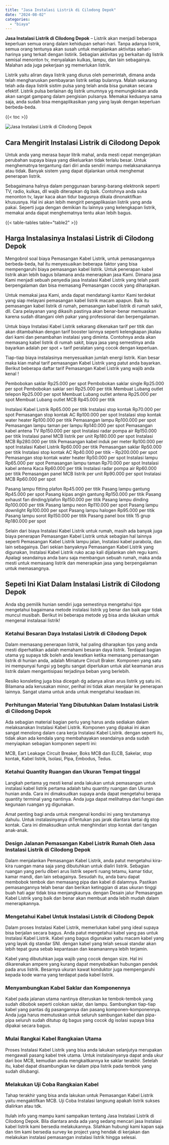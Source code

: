 ```yaml
---
title: "Jasa Instalasi Listrik di Cilodong Depok"
date: "2024-08-02"
categories: 
  - "biaya"
---
```


**Jasa Instalasi Listrik di Cilodong Depok** – Listrik akan menjadi beberapa keperluan semua orang dalam kehidupan sehari-hari. Tanpa adanya listrik, semua orang tentunya akan susah untuk menjalankan aktivitas sehari-harinya yang terkait dengan listirik. Sebagian aktivitas yg berkaitan dg listrik semisal menonton tv, menyalakan kulkas, lampu, dan lain sebagainya. Malahan ada juga pekerjaan yg memerlukan listrik.

Listrik yaitu aliran daya listrik yang diurus oleh pemerintah, dimana anda telah mengharuskan pembayaran listrik setiap bulannya. Malah sekarang telah ada daya listrik sistim pulsa yang telah anda bisa gunakan secara efektif. Listrik pulsa berlainan dg listrik umumnya yg memungkinkan anda akan sangat gampang dalam pengisian pulsanya. Memakai keduanya sama saja, anda sudah bisa mengaplikasikan yang yang layak dengan keperluan berbeda-beda.

{{< toc >}}

![Jasa Instalasi Listrik di Cilodong Depok](/images/instalasi-listrik-murah43.png)

## Cara Mengirit Instalasi Listrik di Cilodong Depok

Untuk anda yang merasa bayar litrik mahal, anda mesti cepat mengerjakan perubahan supaya biaya yang dikeluarkan tidak terlalu besar. Untuk menghematnya tergantung dari diri anda sendiri mampu melaksanakannya atau tidak. Banyak sistem yang dapat dijalankan untuk menghemat penerapan listrik.

Sebagaimana halnya dalam penggunaan barang-barang elektronik seperti TV, radio, kulkas, dll wajib diterapkan dg baik. Contohnya anda suka menonton tv, layar kaca akan tidur bagusnya dikala dinonaktifkan khususnya. Hal ini akan lebih mengirit pengaplikasian listrik yang anda pakai. Seperti juga dengan demikian itu lainnya yang kelengkapan listrik, memakai anda dapat menghematnya tentu akan lebih bagus.

{{< table-tables table="table2" >}}

## Harga Instalasinya Instalasi Listrik di Cilodong Depok

Mengobrol soal biaya Pemasangan Kabel Listrik, untuk pemasangannya berbeda-beda, hal itu menyesuaikan beberapa faktor yang bisa mempengaruhi biaya pemasangan kabel listrik. Untuk penerapan kabel listrik akan lebih bagus bilamana anda menerapkan jasa Kami. Dimana jasa Kami menjadi sebuah penyedia jasa Instalasi Kabel Listrik yang telah pasti berpengalaman dan bisa memasang Pemasangan cocok yang diharapkan.

Untuk memakai jasa Kami, anda dapat mendatangi kantor Kami terdekat yang siap melayani pemasangan kabel listrik macam apapun. Baik itu pemasangan kabel listrik di rumah, pemasangan kabel listrik di rumah sakit, dll. Cara pelayanan yang dikasih pastinya akan benar-benar memuaskan karena sudah ditangani oleh pakar yang professional dan berpengalaman.

Untuk biaya Instalasi Kabel Listrik sekarang dikenakan tarif per titik dan akan ditambahkan dengan tarif booster lainnya seperti kelengkapan jikalau dari kami dan penambahan instalasi yang diminta. Contohnya anda akan memasang kabel listrik di rumah sakit, biaya jasa yang semestinya anda bayarkan adalah per spot + tarif peralatan yang cocok dengan keperluan.

Tiap-tiap biaya instalasinya menyesuaikan jumlah energi listrik. Kian besar maka kian mahal tarif pemasangan Kabel Listrik yang patut anda bayarkan. Berikut beberapa daftar tarif Pemasangan Kabel Listrik yang wajib anda kenal !

Pembobokan saklar Rp25.000 per spot Pembobokan saklar single Rp25.000 per spot Pembobokan saklar seri Rp25.000 per titik Membuat Lubang outlet telepon Rp25.000 per spot Membuat Lubang outlet antena Rp25.000 per spot Membuat Lubang outlet MCB Rp45.000 per titik

Instalasi Kabel Listrik Rp65.000 per titik Instalasi stop kontak Rp70.000 per spot Pemasangan stop kontak AC Rp100.000 per spot Instalasi stop kontak water heater Rp100.000 per titik Pemasangan lampu Rp100.000 per spot Pemasangan lampu taman per lampu Rp140.000 per spot Pemasangan kabel antena TV Rp150.000 per spot Instalasi radar pompa air Rp150.000 per titik Instalasi panel MCB listrik per unit Rp180.000 per spot Instalasi MCB Rp280.000 per titik Pemasangan kabel induk per meter Rp100.000 per spot Instalasi Kabel Listrik Rp60.000 per titik Pemasangan saklar Rp50.000 per titik Instalasi stop kontak AC Rp40.000 per titik – Rp200.000 per spot Pemasangan stop kontak water heater Rp50.000 per spot Instalasi lampu Rp65.000 per spot Pemasangan lampu taman Rp70.000 per spot Instalasi kabel antena Kaca Rp60.000 per titik Instalasi radar pompa air Rp60.000 per titik Pemasangan panel MCB listrik per unit Rp90.000 per spot Instalasi MCB Rp60.000 per spot

Pasang lampu fitting plafon Rp45.000 per titik Pasang lampu gantung Rp45.000 per spot Pasang kipas angin gantung Rp150.000 per titik Pasang exhaust fan dinding/plafon Rp150.000 per titik Pasang lampu dinding Rp100.000 per titik Pasang lampu neon Rp110.000 per spot Pasang lampu downlight Rp100.000 per spot Pasang lampu halogen Rp95.000 per titik Pasang lampu sorot Rp150.000 per titik Pasang panel box titik 15 grup Rp180.000 per spot

Selain dari biaya Instalasi Kabel Listrik untuk rumah, masih ada banyak juga biaya penerapan Pemasangan Kabel Listrik untuk sebagian hal lainnya seperti Pemasangan Kabel Listrik lampu jalan, Instalasi kabel parabola, dan lain sebagainya. Dari sekian banyaknya Pemasangan Kabel Listrik yang digunakan, Instalasi Kabel Listrik ruko acap kali dijalankan oleh regu kami. Apalagi seandainya anda baru saja membangun sebuah rumah, maka anda mesti untuk memasang listrik dan menerapkan jasa yang berpengalaman untuk memasangnya.

## Sepeti Ini Kiat Dalam Instalasi Listrik di Cilodong Depok


Anda sbg pemilik hunian sendiri juga semestinya mengetahui tips mengetahui bagaimana metode instalasi listrik yg benar dan baik agar tidak muncul musibah. Berikut ini beberapa metode yg bisa anda lakukan untuk mengenal instalasai listrik!

### Ketahui Besaran Daya Instalasi Listrik di Cilodong Depok

Dalam memasang penerapan listrik, hal paling diharapkan tips yang anda mesti diperhatikan adalah memahami besaran daya listrik. Terdapat bagian utama yg supaya tdk boleh anda lewatkan ketika memasang pemasangan listrik di hunian anda, adalah Miniature Circuit Braker. Komponen yang satu ini mempunyai fungsi yg begitu sangat diperlukan untuk alat keamanan arus listrik dalam mengantisipasi terjadinya beban yang berlebih.

Resiko konsleting juga bisa dicegah dg adanya aliran arus listrik yg satu ini. Bilamana ada kerusakan minor, perihal ini tidak akan menjalar ke penerapan lainnya. Sangat utama untuk anda untuk mengetahui keadaan ini.

### Perhitungan Material Yang Dibutuhkan Dalam Instalasi Listrik di Cilodong Depok

Ada sebagian material bagian perlu yang harus anda sediakan dalam melaksanakan Instalasi Kabel Listrik. Komponen yang dipakai ini akan sangat menolong dalam cara kerja Instalasi Kabel Listrik. dengan seperti itu, tidak akan ada kendala yang membahayakan seandainya anda sudah menyiapkan sebagian komponen seperti ini:

MCB, Eart Leakage Circuit Breaker, Boks MCB dan ELCB, Sakelar, stop kontak, Kabel listrik, Isolasi, Pipa, Embodus, Tedus.

### Ketahui Quantity Ruangan dan Ukuran Tempat tinggal

Langkah pertama yg mesti kenal anda lakukan untuk pemasangan untuk instalasi kabel listrik pertama adalah tahu quantity ruangan dan Ukuran hunian anda. Cara ini dimaksudkan supaya anda dapat mengetahui berapa quantity terminal yang nantinya. Anda juga dapat melihatnya dari fungsi dan kegunaan ruangan yg digunakan.

Amat penting bagi anda untuk mengenal kondisi ini yang terutamanya dahulu. Untuk instalasinyanya diTentukan pas jarak diantara lantai dg stop kontak. Cara ini dimaksudkan untuk menghindari stop kontak dari tangan anak-anak.

### Design Jalanan Pemasangan Kabel Listrik Rumah Oleh Jasa Instalasi Listrik di Cilodong Depok

Dalam menjalankan Pemasangan Kabel Listrik, anda patut mengetahui kira-kira ruangan mana saja yang dibutuhkan untuk dialiri listrik. Sebagian ruangan yang perlu diberi arus listrik seperti ruang tetamu, kamar tidur, kamar mandi, dan lain sebagainya. Sesudah itu, anda baru dapat membobok tembok dan memasang pipa dan kabel di dalamnya. Pastikan pemasangannya telah benar dan berikan ketinggian di atas ukuran tinggi buah hati agar tidak bisa menjangkaunya. dengan Desain jalur Pemasangan Kabel Listrik yang baik dan benar akan membuat anda lebih mudah dalam menerapkannya.

### Mengetahui Kabel Untuk Instalasi Listrik di Cilodong Depok

Dalam proses Instalasi Kabel Listrik, memerlukan kabel yang ideal supaya bisa berjalan secara bagus. Anda patut mengetahui kabel yang pas untuk Instalasi Kabel Listrik. Kabel yang bagus digunakan yaitu macam kabel yang yang layak dg standar SNI. dengan kabel yang telah sesuai standar akan lebih tepat guna sebab kepantasan dan keamanannya lebih terjamin.

Kabel yang dibutuhkan juga wajib yang cocok dengan size. Hal ini dikarenakan ampere yang kurang dapat menyebabkan hubungan pendek pada arus listrik. Besarnya ukuran kawat konduktor juga mempengaruhi kepada kode warna yang terdapat pada kabel listrik.

### Menyambungkan Kabel Saklar dan Komponennya

Kabel pada jalanan utama nantinya diteruskan ke tembok-tembok yang sudah dibobok seperti colokan saklar, dan lampu. Sambungkan tiap-tiap kabel yang pantas dg pasangannya dan pasang komponen-komponennya. Anda juga harus memutuskan untuk seluruh sambungan kabel dan pipa-pipa seluruh sudah ditutup dg bagus yang cocok dg isolasi supaya bisa dipakai secara bagus.

### Mulai Rangkai Kabel Rangkaian Utama

Proses Instalasi Kabel Listrik yang bisa anda lakukan selanjutya merupakan mengawali pasang kabel trek utama. Untuk instalasinyanya dapat anda ukur dari box MCB, kemudian anda mengkaitkannya ke saklar terakhir. Setelah itu, kabel dapat disambungkan ke dalam pipa listrik pada tembok yang sudah dilubangi.

### Melakukan Uji Coba Rangkaian Kabel

Tahap terakhir yang bisa anda lakukan untuk Pemasangan Kabel Listrik yaitu mengaktifkan MCB. Uji Coba Instalasi langsung apakah listrik sukses dialirkan atau tdk.

Itulah info yang mampu kami sampaikan tentang Jasa Instalasi Listrik di Cilodong Depok. Bila diantara anda ada yang sedang mencari jasa Instalasi kabel listrik kami bersedia melakukannya. Silahkan hubungi kami kapan saja dan tim kami bersedia survey ke project yang hendak di kerjakan dan melakukan instalasi pemasangan instalasi listrik hingga selesai.
